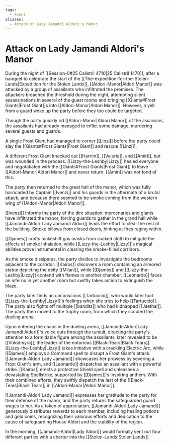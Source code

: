 ```yaml
---
tags:
  - Event
aliases:
  - Attack on Lady Jamandi Aldori's Manor
---
```

# Attack on Lady Jamandi Aldori's Manor
During the night of [[Session-0#25 Calistril 4710|25 Calistril 1470]], after a banquet to celebrate the start of the [[The-expedition-for-the-Stolen-Lands|Expedition for the Stolen Lands]], [[Aldori-Manor|Aldori Manor]] was attacked by a group of assailants who infiltrated the premises. The attackers breached the threshold during the night, attempting silent assassinations in several of the guest rooms and bringing [[Giants#Frost Giants|Frost Giant]]s into [[Aldori-Manor|Aldori Manor]]. However, a yell from a guard woke up the party before they too could be targeted. 

Though the party quickly rid [[Aldori-Manor|Aldori Manor]] of the assassins, the assailants had already managed to inflict some damage, murdering several guests and guards. 

A single Frost Giant had managed to corner [[Linzi]] before the party could slay the [[Giants#Frost Giants|Frost Giant]] and rescue [[Linzi]].

A different Frost Giant knocked out [[Harrim]], [[Valerie]], and [[Amiri]], but was wounded in the process. [[Lizzy-the-Leshby|Lizzy]] healed everyone and negotatiated with the [[Giants#Frost Giants|Frost Giant]] to leave [[Aldori-Manor|Aldori Manor]] and never return. [[Amiri]] was not fond of this. 

The party then returned to the great hall of the manor, which was fully barricaded by Captain [[Ivenzi]] and his guards in the aftermath of a brutal attack, and because there seemed to be smoke coming from the western wing of [[Aldori-Manor|Aldori Manor]]. 

[[Ivenzi]] informs the party of the dire situation: mercenaries and giants have infiltrated the manor, forcing guards to gather in the grand hall while [[Jamandi-Aldori|Lady Jamandi Aldori]] leads the effort to clear the rest of the building. Smoke billows from closed doors, hinting at fires raging within. 

[[Djames]] crafts makeshift gas masks from soaked cloth to mitigate the effects of smoke inhalation, while [[Lizzy-the-Leshby|Lizzy]]'s magical abilities prove instrumental in clearing the smoke-filled corridors.

As the smoke dissipates, the party divides to investigate the bedrooms adjacent to the corridor. [[Kairos]] discovers a room containing an armored statue depicting the deity [[Milani]], while [[Djames]] and [[Lizzy-the-Leshby|Lizzy]] contend with flames in another chamber. [[Leonardo]] faces an inferno in yet another room but swiftly takes action to extinguish the blaze. 

The party later finds an unconscious [[Tartuccio]], who would later hurt [[Lizzy-the-Leshby|Lizzy]]'s feelings when she tries to help [[Tartuccio]]. The party also fights off multiple [[bandits]] who had kidnapped [[Jaethal]]. The party then moved to the trophy room, from which they scouted the dueling arena.

Upon entering the chaos in the dueling arena, [[Jamandi-Aldori|Lady Jamandi Aldori]]'s voice cuts through the tumult, directing the party's attention to a formidable figure among the assailants, later revealed to be [[Volodmyra]], the leader of the notorious [[Black-Tears|Black Tears]]. [[Lizzy-the-Leshby|Lizzy]] takes initiative with a crackling Electric Arc, while [[Djames]] employs a Command spell to disrupt a Frost Giant's attack. [[Jamandi-Aldori|Lady Jamandi]] showcases her prowess by severing a Frost Giant's arm, and [[Leonardo]] dispatches an assailant with a powerful strike. [[Kairos]] erects a protective Shield spell and unleashes a devastating Spellstrike, supported by [[Djames]]'s inspiring anthem. With their combined efforts, they swiftly dispatch the last of the [[Black-Tears|Black Tears]] in [[Aldori-Manor|Aldori Manor]].

[[Jamandi-Aldori|Lady Jamandi]] expresses her gratitude to the party for their defense of the manor, and the party returns the safeguarded guard wages to her. As a token of appreciation, [[Jamandi-Aldori|Lady Jamandi]] generously distributes rewards to each member, including healing potions and gold coins, recognizing their valorous efforts and dedication to the cause of safeguarding House Aldori and the stability of the region.

In the morning, [[Jamandi-Aldori|Lady Aldori]] would formally sent out four different parties with a charter into the [[Stolen-Lands|Stolen Lands]]
